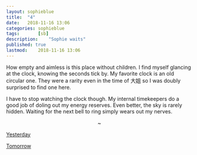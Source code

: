 ```yaml
---
layout: sophieblue
title: 	"4"
date:	2018-11-16 13:06
categories:	sophieblue
tags:		[sb] 
description: 	"Sophie waits"
published: true
lastmod:	2018-11-16 13:06
---
```


How empty and aimless is this place without children. I find myself glancing at the clock, knowing the seconds tick by. My favorite clock is an old circular one. They were a rarity even in the time of <span class="cn-txt">大姐</span> so I was doubly surprised to find one here. 

I have to stop watching the clock though. My internal timekeepers do a good job of doling out my energy reserves. Even better, the sky is rarely hidden. Waiting for the next bell to ring simply wears out my nerves.

<center>~</center>

<span class="sb-nav-prev"><a href="{{ '3' | prepend: site.baseurl }}">Yesterday</a></span>

<span class="sb-nav-next"><a href="{{ '5' | prepend: site.baseurl }}">Tomorrow</a></span>
